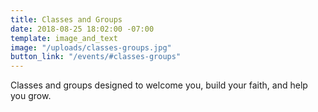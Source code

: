 ```yaml
---
title: Classes and Groups
date: 2018-08-25 18:02:00 -07:00
template: image_and_text
image: "/uploads/classes-groups.jpg"
button_link: "/events/#classes-groups"
---
```


Classes and groups designed to welcome you, build your faith, and help you grow.
